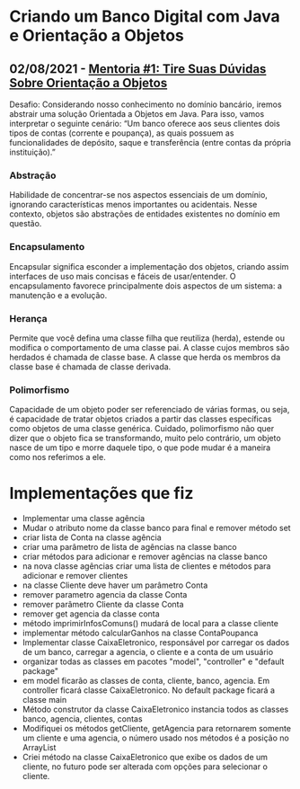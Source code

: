 # Criando um Banco Digital com Java e Orientação a Objetos

## 02/08/2021 - [Mentoria #1: Tire Suas Dúvidas Sobre Orientação a Objetos](https://www.youtube.com/watch?v=YS6ouOhkyNI)

Desafio: Considerando nosso conhecimento no domínio bancário, iremos abstrair uma solução Orientada a Objetos em Java. Para isso, vamos interpretar o seguinte cenário:
“Um banco oferece aos seus clientes dois tipos de contas (corrente e poupança), as quais possuem as funcionalidades de depósito, saque e transferência (entre contas da própria instituição).”

### Abstração
Habilidade de concentrar-se nos aspectos essenciais de um domínio, ignorando características menos importantes ou acidentais. Nesse contexto, objetos são abstrações de entidades existentes no domínio em questão.

### Encapsulamento
Encapsular significa esconder a implementação dos objetos, criando assim interfaces de uso mais concisas e fáceis de usar/entender. O encapsulamento favorece principalmente dois aspectos de um sistema: a manutenção e a evolução.

### Herança
Permite que você defina uma classe filha que reutiliza (herda), estende ou modifica o comportamento de uma classe pai. A classe cujos membros são herdados é chamada de classe base. A classe que herda os membros da classe base é chamada de classe derivada.

### Polimorfismo
Capacidade de um objeto poder ser referenciado de várias formas, ou seja, é capacidade de tratar objetos criados a partir das classes específicas como objetos de uma classe genérica. Cuidado, polimorfismo não quer dizer que o objeto fica se transformando, muito pelo contrário, um objeto nasce de um tipo e morre daquele tipo, o que pode mudar é a maneira como nos referimos a ele.

# Implementações que fiz
* Implementar uma classe agência 
* Mudar o atributo nome da classe banco para final e remover método set 
* criar lista de Conta na classe agência 
* criar uma parâmetro de lista de agências na classe banco 
* criar métodos para adicionar e remover agências na classe banco 
* na nova classe agências criar uma lista de clientes e métodos para adicionar e remover clientes 
* na classe Cliente deve haver um parâmetro Conta 
* remover parametro agencia da classe Conta 
* remover parâmetro Cliente da classe Conta 
* remover get agencia da classe conta 
* método imprimirInfosComuns() mudará de local para a classe cliente 
* implementar método calcularGanhos na classe ContaPoupanca
* Implementar classe CaixaEletronico, responsável por carregar os dados de um banco, carregar a agencia, o cliente e a conta de um usuário
* organizar todas as classes em pacotes "model", "controller" e "default package"
* em model ficarão as classes de conta, cliente, banco, agencia. Em controller ficará classe CaixaEletronico. No default package ficará a classe main
* Método construtor da classe CaixaEletronico instancia todos as classes banco, agencia, clientes, contas
* Modifiquei os métodos getCliente, getAgencia para retornarem somente um cliente e uma agencia, o número usado nos métodos é a posição no ArrayList
* Criei método na classe CaixaEletronico que exibe os dados de um cliente, no futuro pode ser alterada com opções para selecionar o cliente.
